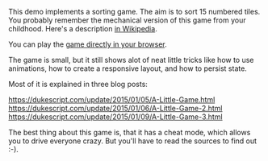 This demo implements a sorting game. The aim is to sort 15 numbered tiles. 
You probably remember the mechanical version of this
game from your childhood. Here's a description [in Wikipedia](http://en.wikipedia.org/wiki/15_puzzle).

You can play the [game directly in your browser](https://dukescript.com/fifteen/index.html).

The game is small, but it still shows alot of neat little tricks like how to 
use animations, how to create a responsive layout, and how to persist state.

Most of it is explained in three blog posts:

https://dukescript.com/update/2015/01/05/A-Little-Game.html
https://dukescript.com/update/2015/01/06/A-Little-Game-2.html
https://dukescript.com/update/2015/01/09/A-Little-Game-3.html

The best thing about this game is, that it has a cheat mode, which allows you to
drive everyone crazy. But you'll have to read the sources to find out :-).


